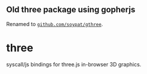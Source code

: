 ## Old three package using gopherjs
Renamed to [`github.com/soypat/gthree`](https://github.com/soypat/gthree).

# three
syscall/js bindings for three.js in-browser 3D graphics.

